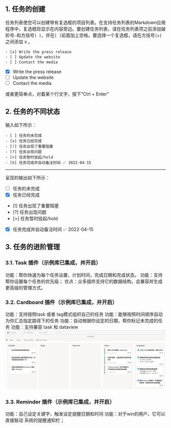 ## 1. 任务的创建

任务列表使您可以创建带有复选框的项目列表。在支持任务列表的Markdown应用程序中，复选框将显示在内容旁边。要创建任务列表，请在任务列表项之前添加破折号`-`和方括号`[ ]`，并在`[ ]`前面加上空格。要选择一个复选框，请在方括号`[x]`之间添加 x 。

```
- [x] Write the press release
- [ ] Update the website
- [ ] Contact the media
```

- [x] Write the press release
- [ ] Update the website
- [ ] Contact the media

或者更简单点，对着某个行文字，按下“Ctrl + Enter”
## 2. 任务的不同状态
输入如下所示：

```
- [ ] 任务的未完成
- [x] 任务已经完成
- [!] 任务出现了重要阻塞
- [?] 任务出现问题
- [>] 任务暂时挂起/hold
- [X] 任务完成并自动备注时间 ✅ 2022-04-15
```
---
呈现的输出如下所示：
- [ ] 任务的未完成
- [x] 任务已经完成
- [!] 任务出现了重要阻塞
- [?] 任务出现问题
- [>] 任务暂时挂起/hold
- [X] 任务完成并自动备注时间 ✅ 2022-04-15

## 3. 任务的进阶管理
### 3.1. Task 插件（示例库已集成，并开启）
功能：帮你快速为每个任务设置，计划时间，完成日期和完成状态。
功能：支持帮你设置每个任务的优先级；
优点：众多插件支持它的数据结构，会兼容并生成更高级的管理方式。

### 3.2. Cardboard 插件（示例库已集成，并开启）
功能：支持按照task 或者 tag模式组织自己的任务
功能：能够按照时间顺序自动为你汇总指定路径下的任务
功能：自动根据你设定的日期，帮你标记未完成的任务
功能：支持兼容 task 和 dataview
![](素材库/10、任务_image_1.png)

### 3.3. Reminder 插件（示例库已集成，并开启）
功能：自己设定关键字，触发设定提醒日期和时间
功能：对于win的用户，它可以直接联动 系统的提醒通知栏；
